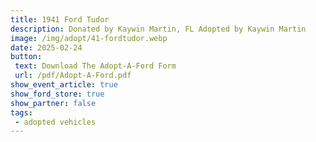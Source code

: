```yaml
---
title: 1941 Ford Tudor
description: Donated by Kaywin Martin, FL Adopted by Kaywin Martin
image: /img/adopt/41-fordtudor.webp
date: 2025-02-24
button: 
 text: Download The Adopt-A-Ford Form
 url: /pdf/Adopt-A-Ford.pdf
show_event_article: true
show_ford_store: true
show_partner: false
tags: 
 - adopted vehicles
---
```


